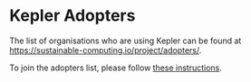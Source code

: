# Kepler Adopters

The list of organisations who are using Kepler can be found at
<https://sustainable-computing.io/project/adopters/>.

To join the adopters list, please follow
[these instructions](https://sustainable-computing.io/project/contributing/).
